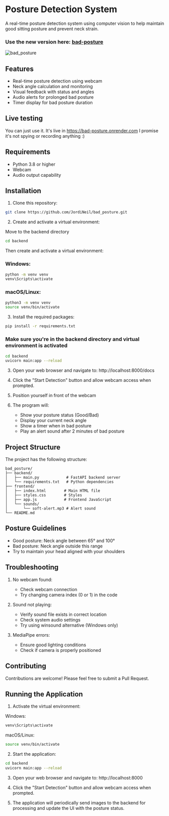 # Posture Detection System

A real-time posture detection system using computer vision to help maintain good sitting posture and prevent neck strain.

### Use the new version here: [bad-posture](https://bad-posture.com)

![bad_posture](https://github.com/user-attachments/assets/56748824-7ac7-499c-8807-d47bb7fd78c4)

## Features

- Real-time posture detection using webcam
- Neck angle calculation and monitoring
- Visual feedback with status and angles
- Audio alerts for prolonged bad posture
- Timer display for bad posture duration

## Live testing
You can just use it. It's live in https://bad-posture.onrender.com I promise it's not spying or recording anything :) 

## Requirements

- Python 3.8 or higher
- Webcam
- Audio output capability

## Installation

1. Clone this repository:

```bash
git clone https://github.com/JordiNeil/bad_posture.git
```

2. Create and activate a virtual environment:

Move to the backend directory
```bash
cd backend
```
Then create and activate a virtual environment:

### Windows:
```bash
python -m venv venv
venv\Scripts\activate
```
### macOS/Linux:
```bash
python3 -m venv venv
source venv/bin/activate
```

3. Install the required packages:

```bash
pip install -r requirements.txt
```

### Make sure you're in the backend directory and virtual environment is activated
```bash
cd backend
uvicorn main:app --reload
```

3. Open your web browser and navigate to:
   http://localhost:8000/docs

4. Click the "Start Detection" button and allow webcam access when prompted.

5. Position yourself in front of the webcam
6. The program will:
   - Show your posture status (Good/Bad)
   - Display your current neck angle
   - Show a timer when in bad posture
   - Play an alert sound after 2 minutes of bad posture


## Project Structure

The project has the following structure:

```
bad_posture/
├── backend/
│   ├── main.py            # FastAPI backend server
│   └── requirements.txt   # Python dependencies
├── frontend/
│   ├── index.html        # Main HTML file
│   ├── styles.css        # Styles
│   ├── app.js            # Frontend JavaScript
│   └── sounds/
│       └── soft-alert.mp3 # Alert sound
└── README.md
```

## Posture Guidelines

- Good posture: Neck angle between 65° and 100°
- Bad posture: Neck angle outside this range
- Try to maintain your head aligned with your shoulders

## Troubleshooting

1. No webcam found:
   - Check webcam connection
   - Try changing camera index (0 or 1) in the code

2. Sound not playing:
   - Verify sound file exists in correct location
   - Check system audio settings
   - Try using winsound alternative (Windows only)

3. MediaPipe errors:
   - Ensure good lighting conditions
   - Check if camera is properly positioned

## Contributing

Contributions are welcome! Please feel free to submit a Pull Request.

## Running the Application

1. Activate the virtual environment:

Windows:
```bash
venv\Scripts\activate
```
macOS/Linux:
```bash
source venv/bin/activate
```

2. Start the application:
```bash
cd backend
uvicorn main:app --reload
```

3. Open your web browser and navigate to:
   http://localhost:8000

4. Click the "Start Detection" button and allow webcam access when prompted.

5. The application will periodically send images to the backend for processing and update the UI with the posture status.


